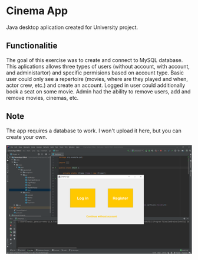# Cinema App
Java desktop aplication created for University project. 

## Functionalitie

The goal of this exercise was to create and connect to MySQL database. This aplications allows three types of users (without account, with account, and administartor) and specific permisions based on account type.
Basic user could only see a repertoire (movies, where are they played and when, actor crew, etc.) and create an account.
Logged in user could additionally book a seat on some movie.
Admin had the ability to remove users, add and remove movies, cinemas, etc.

## Note

The app requires a database to work. I won't upload it here, but you can create your own.

![](app-overview-login.png)
